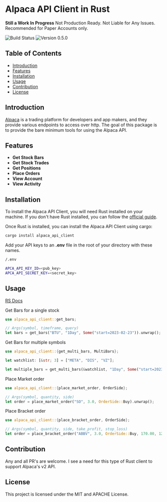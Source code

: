 # Alpaca API Client in Rust

**Still a Work In Progress**
Not Production Ready. Not Liable for Any Issues. Recommended for Paper Accounts only.

![Build Status](https://img.shields.io/badge/build-passing-green.svg)
![Version 0.5.0](https://img.shields.io/badge/version-0.3.2-blue.svg)

## Table of Contents

- [Introduction](#introduction)
- [Features](#features)
- [Installation](#installation)
- [Usage](#usage)
- [Contribution](#contribution)
- [License](#license)

## Introduction

<a href="https://alpaca.markets/">Alpaca</a> is a trading platform for developers and app makers,
and they provide various endpoints to access over http. The goal of this package is to provide
the bare minimum tools for using the Alpaca API.

## Features

- **Get Stock Bars**
- **Get Stock Trades**
- **Get Positions**
- **Place Orders**
- **View Account**
- **View Activity**

## Installation

To install the Alpaca API Client, you will need Rust installed on your machine. If you don't have Rust installed, you can follow the [official guide](https://www.rust-lang.org/tools/install).

Once Rust is installed, you can install the Alpaca API Client using cargo:

```bash
cargo install alpaca_api_client
```

Add your API keys to an <b>.env</b> file in the root of your directory with these names.

```bash
/.env

APCA_API_KEY_ID=<pub_key>
APCA_API_SECRET_KEY=<secret_key>
```

## Usage

[RS Docs](https://docs.rs/alpaca_api_client/0.3.2/alpaca_api_client/)

Get Bars for a single stock

```rust
use alpaca_api_client::get_bars;

// Args(symbol, timeframe, query)
let bars = get_bars("BTU", "1Day", Some("start=2023-02-23")).unwrap();
```

Get Bars for multiple symbols

```rust
use alpaca_api_client::{get_multi_bars, MultiBars};

let watchlist: [&str; 3] = ["META", "DIS", "VZ"];

let multiple_bars = get_multi_bars(&watchlist, "1Day", Some("start=2023-01-01")).unwrap();
```

Place Market order

```rust
use alpaca_api_client::{place_market_order, OrderSide};

// Args(symbol, quantity, side)
let order = place_market_order("SO", 3.0, OrderSide::Buy).unwrap();
```

Place Bracket order

```rust
use alpaca_api_client::{place_bracket_order, OrderSide};

// Args(symbol, quantity, side, take_profit, stop_loss)
let order = place_bracket_order("ABBV", 3.0, OrderSide::Buy, 170.00, 120.00).unwrap();
```

## Contribution

Any and all PR's are welcome. I see a need for this type of Rust client to support Alpaca's v2 API.

## License

This project is licensed under the MIT and APACHE License.
